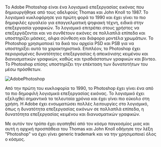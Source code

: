 Το Adobe Photoshop είναι ένα λογισμικό επεξεργασίας εικόνας που δημιουργήθηκε από τους αδελφούς Thomas και John Knoll το 1987. Το λογισμικό κυκλοφόρησε για πρώτη φορά το 1990 και έχει γίνει το πιο δημοφιλές εργαλείο 
για επαγγελματική ψηφιακή τέχνη, ειδικά στην επεξεργασία γραφικών. Το λογισμικό επιτρέπει στους χρήστες να επεξεργάζονται και να συνθέτουν εικόνες σε πολλαπλά επίπεδα και υποστηρίζει μάσκες, 
αλφα σύνθεση και διάφορα μοντέλα χρωμάτων. Το Photoshop χρησιμοποιεί τα δικά του αρχεία PSD και PSB για να υποστηρίξει αυτά τα χαρακτηριστικά. Επιπλέον, το Photoshop έχει περιορισμένες δυνατότητες επεξεργασίας ή 
απεικόνισης κειμένου και διανυσματικών γραφικών, καθώς και τρισδιάστατων γραφικών και βίντεο. Το Photoshop επίσης υποστηρίζει την επέκταση των δυνατοτήτων του μέσω πρόσθετων.

![AdobePhotoshop](https://github.com/IKaramitsos/site/assets/63364209/46e55ad2-5f52-4420-9500-07c2c2af6115)

Από την πρώτη του κυκλοφορία το 1990, το Photoshop έχει γίνει ένα από τα πιο δημοφιλή λογισμικά επεξεργασίας εικόνας. Το λογισμικό έχει εξελιχθεί σημαντικά τα τελευταία χρόνια και έχει γίνει πιο εύκολο στη χρήση. 
Η Adobe έχει ενσωματώσει πολλές λειτουργίες στο λογισμικό, όπως η δυνατότητα επεξεργασίας εικόνων σε πολλαπλά επίπεδα, η δυνατότητα επεξεργασίας κειμένου και διανυσματικών γραφικών.

Με αυτόν τον τρόπο έχει αγαπηθεί από τον κόσμο παγκοσμίος μιας και αυτή η αρχική προσπάθεια του Thomas και John Knoll οδήγησε την λέξη "Photoshop" να έχει γίνει generic trademark και να την χρησιμοποιεί όλος ο κόσμος.
